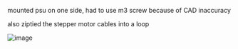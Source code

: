 mounted psu on one side, had to use m3 screw because of CAD inaccuracy

also ziptied the stepper motor cables into a loop

![image](https://github.com/morotonai/replac3d/assets/156618723/b2da60d4-fe4c-4abd-a4a1-4d7debe66f75)
